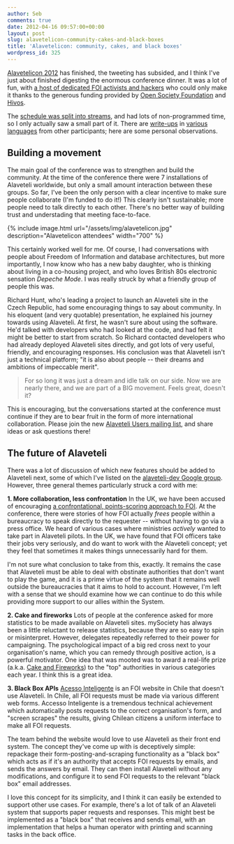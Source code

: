 ```yaml
---
author: Seb
comments: true
date: 2012-04-16 09:57:00+00:00
layout: post
slug: alavetelicon-community-cakes-and-black-boxes
title: 'Alavetelicon: community, cakes, and black boxes'
wordpress_id: 325
---
```


[Alavetelicon 2012](http://www.alaveteli.org/about-2/alavetelicon-april-2012/) has finished, the tweeting has subsided, and I think I've just about finished digesting the enormous conference dinner.  It was a lot of fun, with [a host of dedicated FOI activists and hackers](http://www.alaveteli.org/about-2/alavetelicon-april-2012/delegates/) who could only make it thanks to the generous funding provided by [Open Society Foundation](http://www.soros.org/) and [Hivos](http://www.hivos.nl/).

The [schedule was split into streams](http://www.alaveteli.org/about-2/alavetelicon-april-2012/schedule/), and had lots of non-programmed time, so I only actually saw a small part of it.  There are [write-ups](http://www.elvaso.cl/2012/04/alaveteli-conf-2012-otra-comunidad-para-acceso-inteligente) in [various](http://tinyurl.com/7zamxfa) [languages](http://blogs.lanacion.com.ar/data/mundo/conferencia-de-alaveteli-o-de-como-darle-voz-a-la-sociedad-civil/) from other participants; here are some personal observations.



## Building a movement


The main goal of the conference was to strengthen and build the community.  At the time of the conference there were 7 installations of Alaveteli worldwide, but only a small amount interaction between these groups.  So far, I've been the only person with a clear incentive to make sure people collaborate (I'm funded to do it!)  This clearly isn't sustainable; more people need to talk directly to each other.  There's no better way of building trust and understading that meeting face-to-face.

{% include image.html url="/assets/img/alavetelicon.jpg" description="Alavetelicon attendees" width="700" %}

This certainly worked well for me.  Of course, I had conversations with people about Freedom of Information and database architectures, but more importantly, I now know who has a new baby daughter, who is thinking about living in a co-housing project, and who loves British 80s electronic sensation _Depeche Mode_.  I was really struck by what a friendly group of people this was.

Richard Hunt, who's leading a project to launch an Alaveteli site in the Czech Republic, had some encouraging things to say about community.  In his eloquent (and very quotable) presentation, he explained his journey towards using Alaveteli.  At first, he wasn't sure about using the software.  He'd talked with developers who had looked at the code, and had felt it might be better to start from scratch.  So Richard contacted developers who had already deployed Alaveteli sites directly, and got lots of very useful, friendly, and encouraging responses.  His conclusion was that Alaveteli isn't just a technical platform; "it is also about people -- their dreams and ambitions of impeccable merit".



<blockquote>For so long it was just a dream and idle talk on our side. Now we are nearly there, and we are part of a BIG movement. Feels great, doesn't it?</blockquote>



This is encouraging, but the conversations started at the conference must continue if they are to bear fruit in the form of more international collaboration.  Please join the new [Alaveteli Users mailing list](http://groups.google.com/group/alaveteli-users), and share ideas or ask questions there!



## The future of Alaveteli



There was a lot of discussion of which new features should be added to Alaveteli next, some of which I've listed on the [alaveteli-dev Google group](http://groups.google.com/group/alaveteli-dev/browse_thread/thread/61ed4070b2db4755).  However, three general themes particularly struck a cord with me:

**1. More collaboration, less confrontation**
In the UK, we have been accused of encouraging [a confrontational, points-scoring approach to FOI](http://2040info.blogspot.co.uk/2012/02/do-they-know-what.html).  At the conference, there were stories of how FOI actually _frees_ people within a bureaucracy to speak directly to the requester -- without having to go via a press office. We heard of various cases where ministries _actively_ wanted to take part in Alaveteli pilots.  In the UK, we have found that FOI officers take their jobs very seriously, and do want to work with the Alaveteli concept; yet they feel that sometimes it makes things unnecessarily hard for them.

I'm not sure what conclusion to take from this, exactly. It remains the case that Alaveteli must be able to deal with obstinate authorities that don't want to play the game, and it is a prime virtue of the system that it remains well outside the bureaucracies that it aims to hold to account.  However, I'm left with a sense that we should examine how we can continue to do this while providing more support to our allies within the System.

**2. Cake and fireworks**
Lots of people at the conference asked for more statistics to be made available on Alaveteli sites.  mySociety has always been a little reluctant to release statistics, because they are so easy to spin or misinterpret.  However, delegates repeatedly referred to their power for campaigning.  The psychological impact of a big red cross next to your organisation's name, which you can remedy through positive action, is a powerful motivator.  One idea that was mooted was to award a real-life prize (a.k.a. [Cake and Fireworks](https://github.com/mysociety/alaveteli/issues/438)) to the "top" authorities in various categories each year.  I think this is a great idea.

**3. Black Box APIs**
[Acesso Inteligente](www.­accesointeligent­e.­org) is an FOI website in Chile that doesn't use Alaveteli.  In Chile, all FOI requests must be made via various different web forms.  Accesso Inteligente is a tremendous technical achievement which automatically posts requests to the correct organisation's form, and "screen scrapes" the results, giving Chilean citizens a uniform interface to make all FOI requests.

The team behind the website would love to use Alaveteli as their front end system.  The concept they've come up with is deceptively simple: repackage their form-posting-and-scraping functionality as a "black box" which acts as if it's an authority that accepts FOI requests by emails, and sends the answers by email.  They can then install Alaveteli without any modifications, and configure it to send FOI requests to the relevant "black box" email addresses.

I love this concept for its simplicity, and I think it can easily be extended to support other use cases.  For example, there's a lot of talk of an Alaveteli system that supports paper requests and responses.  This might best be implemented as a "black box" that receives and sends email, with an implementation that helps a human operator with printing and scanning tasks in the back office.



